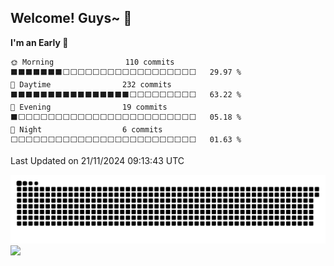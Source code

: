 ## Welcome! Guys~ 👋

<!--
**kimbleex/kimbleex** is a ✨ _special_ ✨ repository because its `README.md` (this file) appears on your GitHub profile.

Here are some ideas to get you started:

- 🔭 I’m currently working on ...
- 🌱 I’m currently learning ...
- 👯 I’m looking to collaborate on ...
- 🤔 I’m looking for help with ...
- 💬 Ask me about ...
- 📫 How to reach me: ...
- 😄 Pronouns: ...
- ⚡ Fun fact: ...
-->
<!-- ![Lines of code](https://img.shields.io/badge/From%20Hello%20World%20I%27ve%20Written-661.3%20thousand%20lines%20of%20code-blue)-->
<!-- ![亮色](https://raw.githubusercontent.com/kimbleex/kimbleex/output/github-contribution-grid-snake.svg) -->

<!--START_SECTION:waka-->


**I'm an Early 🐤** 

```text
🌞 Morning                110 commits         ⬛⬛⬛⬛⬛⬛⬛⬜⬜⬜⬜⬜⬜⬜⬜⬜⬜⬜⬜⬜⬜⬜⬜⬜⬜   29.97 % 
🌆 Daytime                232 commits         ⬛⬛⬛⬛⬛⬛⬛⬛⬛⬛⬛⬛⬛⬛⬛⬛⬜⬜⬜⬜⬜⬜⬜⬜⬜   63.22 % 
🌃 Evening                19 commits          ⬛⬜⬜⬜⬜⬜⬜⬜⬜⬜⬜⬜⬜⬜⬜⬜⬜⬜⬜⬜⬜⬜⬜⬜⬜   05.18 % 
🌙 Night                  6 commits           ⬜⬜⬜⬜⬜⬜⬜⬜⬜⬜⬜⬜⬜⬜⬜⬜⬜⬜⬜⬜⬜⬜⬜⬜⬜   01.63 % 
```



 Last Updated on 21/11/2024 09:13:43 UTC
<!--END_SECTION:waka-->
![暗色](https://raw.githubusercontent.com/kimbleex/kimbleex/output/github-contribution-grid-snake-dark.svg)
![](https://github-readme-stats.vercel.app/api/wakatime?username=@kimbleex&layout=compact&hide_border=true&theme=transparent)

